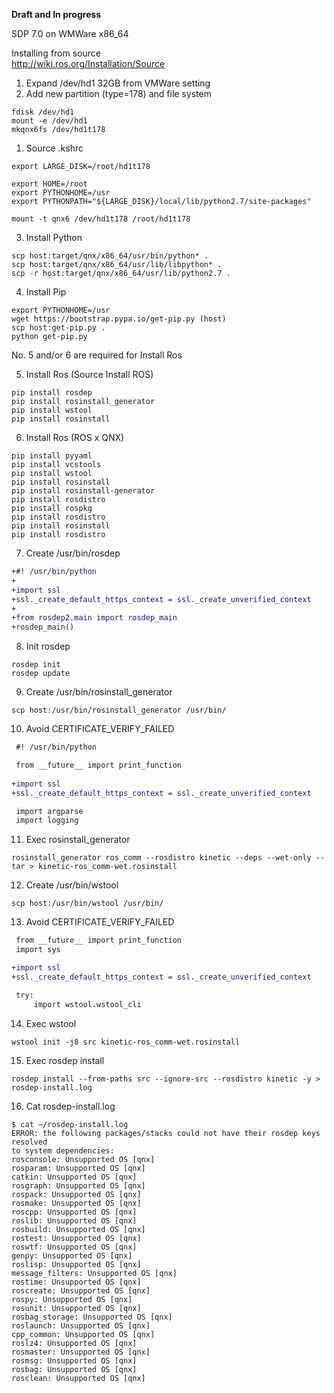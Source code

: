 **Draft and In progress**

SDP 7.0 on WMWare x86_64

Installing from source<br/>
http://wiki.ros.org/Installation/Source

1. Expand /dev/hd1 32GB from VMWare setting
1. Add new partition (type=178) and file system
```
fdisk /dev/hd1
mount -e /dev/hd1
mkqnx6fs /dev/hd1t178
```

1. Source .kshrc
```
export LARGE_DISK=/root/hd1t178

export HOME=/root
export PYTHONHOME=/usr
export PYTHONPATH="${LARGE_DISK}/local/lib/python2.7/site-packages"

mount -t qnx6 /dev/hd1t178 /root/hd1t178
```
3. Install Python
```
scp host:target/qnx/x86_64/usr/bin/python* .
scp host:target/qnx/x86_64/usr/lib/libpython* .
scp -r host:target/qnx/x86_64/usr/lib/python2.7 .
```
4. Install Pip
```
export PYTHONHOME=/usr
wget https://bootstrap.pypa.io/get-pip.py (host)
scp host:get-pip.py .
python get-pip.py
```

No. 5 and/or 6 are required for Install Ros

5. Install Ros (Source Install ROS)
```
pip install rosdep
pip install rosinstall_generator
pip install wstool
pip install rosinstall
```
6. Install Ros (ROS x QNX)
```
pip install pyyaml
pip install vcstools
pip install wstool
pip install rosinstall
pip install rosinstall-generator
pip install rosdistro
pip install rospkg
pip install rosdistro
pip install rosinstall
pip install rosdistro
```
7. Create /usr/bin/rosdep
```diff
+#! /usr/bin/python
+
+import ssl
+ssl._create_default_https_context = ssl._create_unverified_context
+
+from rosdep2.main import rosdep_main
+rosdep_main()
```
8. Init rosdep
```
rosdep init
rosdep update
```
9. Create /usr/bin/rosinstall_generator
```
scp host:/usr/bin/rosinstall_generator /usr/bin/
```
10. Avoid CERTIFICATE_VERIFY_FAILED
```diff
 #! /usr/bin/python

 from __future__ import print_function
 
+import ssl
+ssl._create_default_https_context = ssl._create_unverified_context

 import argparse
 import logging
```
11. Exec rosinstall_generator
```
rosinstall_generator ros_comm --rosdistro kinetic --deps --wet-only --tar > kinetic-ros_comm-wet.rosinstall
```
12. Create /usr/bin/wstool
```
scp host:/usr/bin/wstool /usr/bin/
```
13. Avoid CERTIFICATE_VERIFY_FAILED
```diff
 from __future__ import print_function
 import sys

+import ssl
+ssl._create_default_https_context = ssl._create_unverified_context

 try:
     import wstool.wstool_cli
```
14. Exec wstool
```
wstool init -j8 src kinetic-ros_comm-wet.rosinstall
```
15. Exec rosdep install
```
rosdep install --from-paths src --ignore-src --rosdistro kinetic -y > rosdep-install.log
```
16. Cat rosdep-install.log
```
$ cat ~/rosdep-install.log
ERROR: the following packages/stacks could not have their rosdep keys resolved
to system dependencies:
rosconsole: Unsupported OS [qnx]
rosparam: Unsupported OS [qnx]
catkin: Unsupported OS [qnx]
rosgraph: Unsupported OS [qnx]
rospack: Unsupported OS [qnx]
rosmake: Unsupported OS [qnx]
roscpp: Unsupported OS [qnx]
roslib: Unsupported OS [qnx]
rosbuild: Unsupported OS [qnx]
rostest: Unsupported OS [qnx]
roswtf: Unsupported OS [qnx]
genpy: Unsupported OS [qnx]
roslisp: Unsupported OS [qnx]
message_filters: Unsupported OS [qnx]
rostime: Unsupported OS [qnx]
roscreate: Unsupported OS [qnx]
rospy: Unsupported OS [qnx]
rosunit: Unsupported OS [qnx]
rosbag_storage: Unsupported OS [qnx]
roslaunch: Unsupported OS [qnx]
cpp_common: Unsupported OS [qnx]
roslz4: Unsupported OS [qnx]
rosmaster: Unsupported OS [qnx]
rosmsg: Unsupported OS [qnx]
rosbag: Unsupported OS [qnx]
rosclean: Unsupported OS [qnx]
```